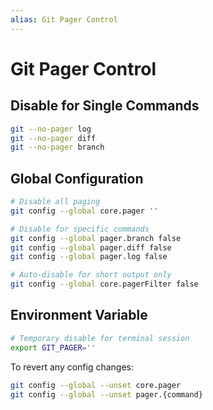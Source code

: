 ```yaml
---
alias: Git Pager Control
---
```

# Git Pager Control

## Disable for Single Commands

```bash
git --no-pager log
git --no-pager diff
git --no-pager branch
```

## Global Configuration

```bash
# Disable all paging
git config --global core.pager ''

# Disable for specific commands
git config --global pager.branch false
git config --global pager.diff false
git config --global pager.log false

# Auto-disable for short output only
git config --global core.pagerFilter false
```

## Environment Variable

```bash
# Temporary disable for terminal session
export GIT_PAGER=''
```

To revert any config changes:
```bash
git config --global --unset core.pager
git config --global --unset pager.{command}
```